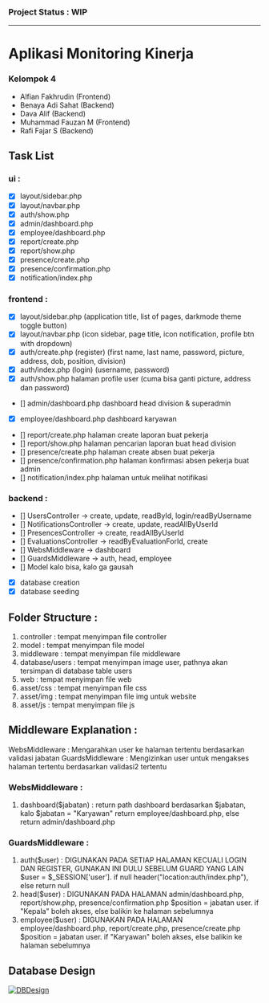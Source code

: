 ### Project Status : WIP

------------
# Aplikasi Monitoring Kinerja
### Kelompok 4
- Alfian Fakhrudin (Frontend)
- Benaya Adi Sahat (Backend)
- Dava Alif (Backend)
- Muhammad Fauzan M (Frontend)
- Rafi Fajar S (Backend)

## Task List
### ui :
- [x] layout/sidebar.php
- [x] layout/navbar.php
- [x] auth/show.php
- [x] admin/dashboard.php
- [x] employee/dashboard.php
- [x] report/create.php
- [x] report/show.php
- [x] presence/create.php
- [x] presence/confirmation.php
- [x] notification/index.php

### frontend :
- [x] layout/sidebar.php (application title, list of pages, darkmode theme toggle button)
- [x] layout/navbar.php (icon sidebar, page title, icon notification, profile btn with dropdown)
- [x] auth/create.php (register) (first name, last name, password, picture, address, dob, position, division)
- [x] auth/index.php (login) (username, password)
- [x] auth/show.php halaman profile user (cuma bisa ganti picture, address dan password)
- [] admin/dashboard.php dashboard head division & superadmin
- [x] employee/dashboard.php dashboard karyawan
- [] report/create.php halaman create laporan buat pekerja
- [] report/show.php halaman pencarian laporan buat head division
- [] presence/create.php halaman create absen buat pekerja
- [] presence/confirmation.php halaman konfirmasi absen pekerja buat admin
- [] notification/index.php halaman untuk melihat notifikasi

### backend :
- [] UsersController -> create, update, readById, login/readByUsername
- [] NotificationsController -> create, update, readAllByUserId
- [] PresencesController -> create, readAllByUserId
- [] EvaluationsController -> readByEvaluationForId, create
- [] WebsMiddleware -> dashboard
- [] GuardsMiddleware -> auth, head, employee
- [] Model kalo bisa, kalo ga gausah
- [x] database creation
- [x] database seeding

## Folder Structure :
1. controller : tempat menyimpan file controller
2. model : tempat menyimpan file model
3. middleware : tempat menyimpan file middleware
4. database/users : tempat menyimpan image user, pathnya akan tersimpan di database table users
5. web : tempat menyimpan file web
6. asset/css : tempat menyimpan file css
7. asset/img : tempat menyimpan file img untuk website
8. asset/js : tempat menyimpan file js

## Middleware Explanation :
WebsMiddleware : Mengarahkan user ke halaman tertentu berdasarkan validasi jabatan
GuardsMiddleware : Mengizinkan user untuk mengakses halaman tertentu berdasarkan validasi2 tertentu

### WebsMiddleware :
1. dashboard($jabatan) : return path dashboard berdasarkan $jabatan, kalo $jabatan = "Karyawan" return employee/dashboard.php, else return admin/dashboard.php

### GuardsMiddleware :
1. auth($user) : DIGUNAKAN PADA SETIAP HALAMAN KECUALI LOGIN DAN REGISTER, GUNAKAN INI DULU SEBELUM GUARD YANG LAIN
    $user = $_SESSION['user']. if null header("location:auth/index.php"), else return null
2. head($user) : DIGUNAKAN PADA HALAMAN admin/dashboard.php, report/show.php, presence/confirmation.php
    $position = jabatan user. if "Kepala" boleh akses, else balikin ke halaman sebelumnya
3. employee($user) : DIGUNAKAN PADA HALAMAN employee/dashboard.php, report/create.php, presence/create.php
    $position = jabatan user. if "Karyawan" boleh akses, else balikin ke halaman sebelumnya

## Database Design
[![DBDesign](https://kuliah.fauzanmhr.my.id/0:/ASSET/drawSQL-export-2023-01-02_12_49.png "DBDesign")](https://kuliah.fauzanmhr.my.id/0:/ASSET/drawSQL-export-2023-01-02_12_49.png "DBDesign")
